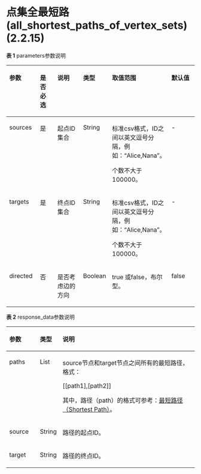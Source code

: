 # 点集全最短路\(all\_shortest\_paths\_of\_vertex\_sets\)\(2.2.15\)<a name="ges_03_0208"></a>

**表 1**  parameters参数说明

<a name="table87375572113"></a>
<table><thead align="left"><tr id="row573718577112"><th class="cellrowborder" valign="top" width="16.666666666666664%" id="mcps1.2.7.1.1"><p id="p43910435419"><a name="p43910435419"></a><a name="p43910435419"></a>参数</p>
</th>
<th class="cellrowborder" valign="top" width="10.357928414317136%" id="mcps1.2.7.1.2"><p id="p14398430419"><a name="p14398430419"></a><a name="p14398430419"></a>是否必选</p>
</th>
<th class="cellrowborder" valign="top" width="16.64667066586683%" id="mcps1.2.7.1.3"><p id="p539114319411"><a name="p539114319411"></a><a name="p539114319411"></a>说明</p>
</th>
<th class="cellrowborder" valign="top" width="9.658068386322736%" id="mcps1.2.7.1.4"><p id="p12391439418"><a name="p12391439418"></a><a name="p12391439418"></a>类型</p>
</th>
<th class="cellrowborder" valign="top" width="31.30373925214957%" id="mcps1.2.7.1.5"><p id="p1639043141"><a name="p1639043141"></a><a name="p1639043141"></a>取值范围</p>
</th>
<th class="cellrowborder" valign="top" width="15.366926614677064%" id="mcps1.2.7.1.6"><p id="p17391043548"><a name="p17391043548"></a><a name="p17391043548"></a>默认值</p>
</th>
</tr>
</thead>
<tbody><tr id="row473875714118"><td class="cellrowborder" valign="top" width="16.666666666666664%" headers="mcps1.2.7.1.1 "><p id="p194711119301"><a name="p194711119301"></a><a name="p194711119301"></a>sources</p>
</td>
<td class="cellrowborder" valign="top" width="10.357928414317136%" headers="mcps1.2.7.1.2 "><p id="p347171173011"><a name="p347171173011"></a><a name="p347171173011"></a>是</p>
</td>
<td class="cellrowborder" valign="top" width="16.64667066586683%" headers="mcps1.2.7.1.3 "><p id="p16471617309"><a name="p16471617309"></a><a name="p16471617309"></a>起点ID集合</p>
</td>
<td class="cellrowborder" valign="top" width="9.658068386322736%" headers="mcps1.2.7.1.4 "><p id="p11471616302"><a name="p11471616302"></a><a name="p11471616302"></a>String</p>
</td>
<td class="cellrowborder" valign="top" width="31.30373925214957%" headers="mcps1.2.7.1.5 "><p id="p149238343159"><a name="p149238343159"></a><a name="p149238343159"></a>标准csv格式，ID之间以英文逗号分隔，例如：“Alice,Nana”。</p>
<p id="p1475111309"><a name="p1475111309"></a><a name="p1475111309"></a>个数不大于100000。</p>
</td>
<td class="cellrowborder" valign="top" width="15.366926614677064%" headers="mcps1.2.7.1.6 "><p id="p9472163013"><a name="p9472163013"></a><a name="p9472163013"></a>-</p>
</td>
</tr>
<tr id="row57387579118"><td class="cellrowborder" valign="top" width="16.666666666666664%" headers="mcps1.2.7.1.1 "><p id="p3478123014"><a name="p3478123014"></a><a name="p3478123014"></a>targets</p>
</td>
<td class="cellrowborder" valign="top" width="10.357928414317136%" headers="mcps1.2.7.1.2 "><p id="p18474123014"><a name="p18474123014"></a><a name="p18474123014"></a>是</p>
</td>
<td class="cellrowborder" valign="top" width="16.64667066586683%" headers="mcps1.2.7.1.3 "><p id="p8471018308"><a name="p8471018308"></a><a name="p8471018308"></a>终点ID集合</p>
</td>
<td class="cellrowborder" valign="top" width="9.658068386322736%" headers="mcps1.2.7.1.4 "><p id="p7472173012"><a name="p7472173012"></a><a name="p7472173012"></a>String</p>
</td>
<td class="cellrowborder" valign="top" width="31.30373925214957%" headers="mcps1.2.7.1.5 "><p id="p1947111183019"><a name="p1947111183019"></a><a name="p1947111183019"></a>标准csv格式，ID之间以英文逗号分隔，例如：“Alice,Nana”。</p>
<p id="p34711113017"><a name="p34711113017"></a><a name="p34711113017"></a>个数不大于100000。</p>
</td>
<td class="cellrowborder" valign="top" width="15.366926614677064%" headers="mcps1.2.7.1.6 "><p id="p44720113013"><a name="p44720113013"></a><a name="p44720113013"></a>-</p>
</td>
</tr>
<tr id="row2792171111190"><td class="cellrowborder" valign="top" width="16.666666666666664%" headers="mcps1.2.7.1.1 "><p id="p2481110302"><a name="p2481110302"></a><a name="p2481110302"></a>directed</p>
</td>
<td class="cellrowborder" valign="top" width="10.357928414317136%" headers="mcps1.2.7.1.2 "><p id="p144831123019"><a name="p144831123019"></a><a name="p144831123019"></a>否</p>
</td>
<td class="cellrowborder" valign="top" width="16.64667066586683%" headers="mcps1.2.7.1.3 "><p id="p16481614309"><a name="p16481614309"></a><a name="p16481614309"></a>是否考虑边的方向</p>
</td>
<td class="cellrowborder" valign="top" width="9.658068386322736%" headers="mcps1.2.7.1.4 "><p id="p4489163012"><a name="p4489163012"></a><a name="p4489163012"></a>Boolean</p>
</td>
<td class="cellrowborder" valign="top" width="31.30373925214957%" headers="mcps1.2.7.1.5 "><p id="p9485193018"><a name="p9485193018"></a><a name="p9485193018"></a>true 或false，布尔型。</p>
</td>
<td class="cellrowborder" valign="top" width="15.366926614677064%" headers="mcps1.2.7.1.6 "><p id="p1048318302"><a name="p1048318302"></a><a name="p1048318302"></a>false</p>
</td>
</tr>
</tbody>
</table>

**表 2**  response\_data参数说明

<a name="table1197558191314"></a>
<table><thead align="left"><tr id="row29761841313"><th class="cellrowborder" valign="top" width="16.301630163016302%" id="mcps1.2.4.1.1"><p id="p68309106137"><a name="p68309106137"></a><a name="p68309106137"></a>参数</p>
</th>
<th class="cellrowborder" valign="top" width="11.061106110611062%" id="mcps1.2.4.1.2"><p id="p138301810171318"><a name="p138301810171318"></a><a name="p138301810171318"></a>类型</p>
</th>
<th class="cellrowborder" valign="top" width="72.63726372637264%" id="mcps1.2.4.1.3"><p id="p10830121081315"><a name="p10830121081315"></a><a name="p10830121081315"></a>说明</p>
</th>
</tr>
</thead>
<tbody><tr id="row119768810132"><td class="cellrowborder" valign="top" width="16.301630163016302%" headers="mcps1.2.4.1.1 "><p id="p29509211311"><a name="p29509211311"></a><a name="p29509211311"></a>paths</p>
</td>
<td class="cellrowborder" valign="top" width="11.061106110611062%" headers="mcps1.2.4.1.2 "><p id="p395082113113"><a name="p395082113113"></a><a name="p395082113113"></a>List</p>
</td>
<td class="cellrowborder" valign="top" width="72.63726372637264%" headers="mcps1.2.4.1.3 "><p id="p29508212313"><a name="p29508212313"></a><a name="p29508212313"></a>source节点和target节点之间所有的最短路径，格式：</p>
<p id="p179509219314"><a name="p179509219314"></a><a name="p179509219314"></a>[[path1],[path2]]</p>
<p id="p6950221103117"><a name="p6950221103117"></a><a name="p6950221103117"></a>其中，路径（path）的格式可参考：<a href="最短路径（Shortest-Path）(1-0-0).md">最短路径（Shortest Path）</a>。</p>
</td>
</tr>
<tr id="row179766810130"><td class="cellrowborder" valign="top" width="16.301630163016302%" headers="mcps1.2.4.1.1 "><p id="p13950821113111"><a name="p13950821113111"></a><a name="p13950821113111"></a>source</p>
</td>
<td class="cellrowborder" valign="top" width="11.061106110611062%" headers="mcps1.2.4.1.2 "><p id="p1095017217311"><a name="p1095017217311"></a><a name="p1095017217311"></a>String</p>
</td>
<td class="cellrowborder" valign="top" width="72.63726372637264%" headers="mcps1.2.4.1.3 "><p id="p595018211319"><a name="p595018211319"></a><a name="p595018211319"></a>路径的起点ID。</p>
</td>
</tr>
<tr id="row12594111418319"><td class="cellrowborder" valign="top" width="16.301630163016302%" headers="mcps1.2.4.1.1 "><p id="p149502218317"><a name="p149502218317"></a><a name="p149502218317"></a>target</p>
</td>
<td class="cellrowborder" valign="top" width="11.061106110611062%" headers="mcps1.2.4.1.2 "><p id="p1895014212316"><a name="p1895014212316"></a><a name="p1895014212316"></a>String</p>
</td>
<td class="cellrowborder" valign="top" width="72.63726372637264%" headers="mcps1.2.4.1.3 "><p id="p095122110311"><a name="p095122110311"></a><a name="p095122110311"></a>路径的终点ID。</p>
</td>
</tr>
</tbody>
</table>

